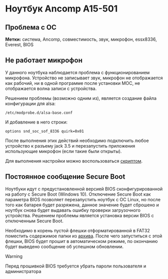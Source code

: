 # Ноутбук Ancomp A15-501
## Проблема с ОС
**Метки:** система, Ancomp, совместимость, звук, микрофон, essx8336, Everest, BIOS

## Не работает микрофон
У данного ноутбука наблюдается проблема с функционированием микрофона.
Устройство не записывает звук, микрофон не отображается как рабочий,
ни в одной программе после установки МОС, не отображается волна записи с устройства.

Решением проблемы (возможно одним из), является создание файла конфигурации для alsa:
```
/etc/modprobe.d/alsa-base.conf
```
И добавление в него строки:
```
options snd_soc_sof_8336 quirk=0x01
```
После выполнения этих действий необходимо подключить любое устройство к разъему jack 3.5 и перезапустить приложения использующие микрофон (если такие были открыты).

Для выполнения настройки можно воспользоваться [скриптом](</Скрипты/AncompSoundScript.sh>).

## Постоянное сообщение Secure Boot

Ноутбуки идут с предустановленной версией BIOS сконфигурированной на работу с Secure Boot (Windows 10).
Отключение Secure Boot как параметра BIOS позволяет перезапустить ноутбук с ОС Linux, но после того как
батарея будет разряжена, данное значение будет сброшено и ноутбук снова будет выдавать ошибку проверки
загрузочного устройства. Решением проблемы является установка версии BIOS с отключенным Secure Boot.

Необходимо в корень пустой флешки отформатированной в FAT32 поместить содержимое папки из [архива](</Файлы/A15-501 bios 07.04.23.zip>).
После чего запуститься с этой флешки, BIOS будет прошит в автоматическом режиме, по окончанию будет выведено сообщение об успешном обновлении.

> [!WARNING]
> Перед прошивкой BIOS требуется убрать пароли пользователя и администратора



